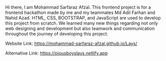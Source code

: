 Hi there, I am Mohammad Sarfaraz Afzal.
This frontend project is for a frontend hackathon made by me and my teammates Md Adil Farhan and Nahid Azad.
HTML, CSS, BOOTSTRAP, and JavaScript are used to develop this project from scratch.
We learned many new things regarding not only web designing and development but also teamwork and communication throughout the journey of developing this project.

Website Link: https://mohammad-sarfaraz-afzal.github.io/Lays/

Alternative Link: https://piousboyslays.netlify.app

